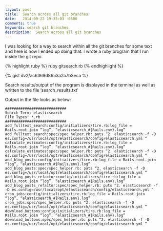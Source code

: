 ```yaml
---
layout: post
title:  Search across all git branches
date:   2014-09-22 19:35:03 -0500
comments: true
keywords: search git branches
description:  Search across all git branches
---
```


I was looking for a way to search within all the git branches for some text and here is how I ended up doing that. I wrote a ruby program that I run inside the git repo.

{% highlight ruby %}
ruby gitsearch.rb
{% endhighlight %}

{% gist dv2/ac6369d8653a2a7b3eca %}

Search results/output of the program is displayed in the terminal as well as written to the file ‘search_results.txt’

Output in the file looks as below:

```
############################
Search Term: elasticsearch
File Types: *.rb
############################
add_fulltext_search:config/initializers/tire.rb:log_file = Rails.root.join “log”, “elasticsearch_#{Rails.env}.log”
add_fulltext_search:spec/spec_helper.rb: puts “2. elasticsearch -f -D es.config=/usr/local/opt/elasticsearch/config/elasticsearch.yml “
calculate_estimates:config/initializers/tire.rb:log_file = Rails.root.join “log”, “elasticsearch_#{Rails.env}.log”
calculate_estimates:spec/spec_helper.rb: puts “2. elasticsearch -f -D es.config=/usr/local/opt/elasticsearch/config/elasticsearch.yml “
add_blog_posts:config/initializers/tire.rb:log_file = Rails.root.join “log”, “elasticsearch_#{Rails.env}.log”
add_blog_posts:spec/spec_helper.rb: puts “2. elasticsearch -f -D es.config=/usr/local/opt/elasticsearch/config/elasticsearch.yml “
add_blog_posts_refactor:config/initializers/tire.rb:log_file = Rails.root.join “log”, “elasticsearch_#{Rails.env}.log”
add_blog_posts_refactor:spec/spec_helper.rb: puts “2. elasticsearch -f -D es.config=/usr/local/opt/elasticsearch/config/elasticsearch.yml “
cron_jobs:config/initializers/tire.rb:log_file = Rails.root.join “log”, “elasticsearch_#{Rails.env}.log”
cron_jobs:spec/spec_helper.rb: puts “2. elasticsearch -f -D es.config=/usr/local/opt/elasticsearch/config/elasticsearch.yml “
download_buttons:config/initializers/tire.rb:log_file = Rails.root.join “log”, “elasticsearch_#{Rails.env}.log”
download_buttons:spec/spec_helper.rb: puts “2. elasticsearch -f -D es.config=/usr/local/opt/elasticsearch/config/elasticsearch.yml “

```
